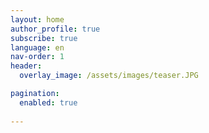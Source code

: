 ```yaml
---
layout: home
author_profile: true
subscribe: true
language: en
nav-order: 1
header:
  overlay_image: /assets/images/teaser.JPG

pagination:
  enabled: true
  
---
```

